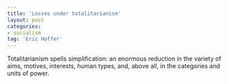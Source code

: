 ```yaml
---
title: 'Losses under totalitarianism'
layout: post
categories:
- socialism
tag: 'Eric Hoffer'
---
```


Totalitarianism spells simplification: an enormous reduction in the variety of aims, motives, interests, human types, and, above all, in the categories and units of power.

<div class="grammarly-disable-indicator"></div>